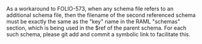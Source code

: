 As a workaround to FOLIO-573, when any schema file refers to an additional schema file,
then the filename of the second referenced schema must be exactly the same as the
"key" name in the RAML "schemas" section, which is being used in the $ref of the parent schema.
For each such schema, please git add and commit a symbolic link to facilitate this.

